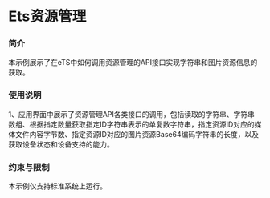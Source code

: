 # Ets资源管理



### 简介

本示例展示了在eTS中如何调用资源管理的API接口实现字符串和图片资源信息的获取。

### 使用说明

1、应用界面中展示了资源管理API各类接口的调用，包括读取的字符串、字符串数组、根据指定数量获取指定ID字符串表示的单复数字符串，指定资源ID对应的媒体文件内容字节数、指定资源ID对应的图片资源Base64编码字符串的长度，以及获取设备状态和设备支持的能力。



### 约束与限制

本示例仅支持标准系统上运行。
